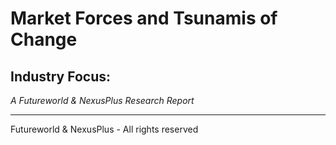 # Market Forces and Tsunamis of Change

## Industry Focus: 

*A Futureworld & NexusPlus Research Report*



---

  Futureworld & NexusPlus - All rights reserved
